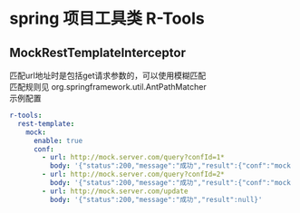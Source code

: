 # spring 项目工具类 R-Tools

## MockRestTemplateInterceptor

匹配url地址时是包括get请求参数的，可以使用模糊匹配  
匹配规则见 org.springframework.util.AntPathMatcher  
示例配置  

```yaml
r-tools:
  rest-template:
    mock:
      enable: true
      conf:
        - url: http://mock.server.com/query?confId=1*
          body: '{"status":200,"message":"成功","result":{"conf":"mock conf1"}}'
        - url: http://mock.server.com/query?confId=2*
          body: '{"status":200,"message":"成功","result":{"conf":"mock conf2"}}'
        - url: http://mock.server.com/update
          body: '{"status":200,"message":"成功","result":null}'
```
